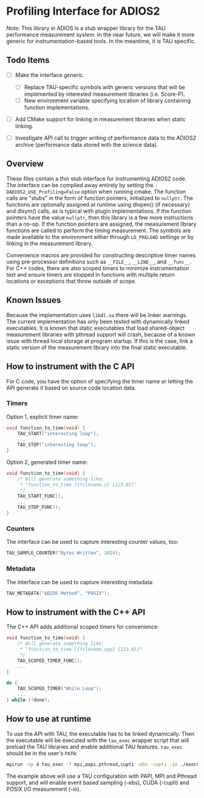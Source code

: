 # Profiling Interface for ADIOS2

_Note:_ This library in ADIOS is a stub wrapper library for the TAU performance measurement system.  In the near future, we will make it more generic for instrumentation-based tools.  In the meantime, it is TAU specific.

## Todo Items
- [ ] Make the interface generic.
    - [ ] Replace TAU-specific symbols with generic versions that will be implemented by interested measurement libraries (i.e. Score-P). 
    - [ ] New environment variable specifying location of library containing function implementations.

- [ ] Add CMake support for linking in measurement libraries when static linking.

- [ ] Investigate API call to trigger writing of performance data to the ADIOS2 archive (performance data stored with the science data).

## Overview

These files contain a thin stub interface for instrumenting ADIOS2 code.  The interface can be compiled away entirely by setting the `-DADIOS2_USE_Profiling=False` option when running cmake.  The function calls are "stubs" in the form of function pointers, initialized to ```nullptr```. The functions are optionally assigned at runtime using dlopen() (if necessary) and dlsym() calls, as is typical with plugin implementations. If the function pointers have the value ```nullptr```, then this library is a few more instructions than a no-op.  If the function pointers are assigned, the measurement library functions are called to perform the timing measurement.  The symbols are made available to the environment either through ```LD_PRELOAD``` settings or by linking in the measurement library.

Convenience macros are provided for constructing descriptive timer names using pre-processor definitions such as ```__FILE__```, ```__LINE__```, and ```__func__```.  For C++ codes, there are also scoped timers to minimize instrumentation text and ensure timers are stopped in functions with multiple return locations or exceptions that throw outside of scope.

## Known Issues

Because the implementation uses ```libdl.so``` there will be linker warnings.  The current implementation has only been tested with dynamically linked executables.  It is known that static executables that load shared-object measurement libraries with pthread support will crash, because of a known issue with thread local storage at program startup.  If this is the case, link a static version of the measurement library into the final static executable.

## How to instrument with the C API

For C code, you have the option of specifying the timer name or letting the API generate it based on source code location data.

### Timers

Option 1, explicit timer name:

```C
void function_to_time(void) {
    TAU_START("interesting loop");
    ...
    TAU_STOP("interesting loop");
}
```

Option 2, generated timer name:

```C
void function_to_time(void) {
    /* Will generate something like:
     * "function_to_time [{filename.c} {123,0}]"
     */
    TAU_START_FUNC();
    ...
    TAU_STOP_FUNC();
}
```

### Counters

The interface can be used to capture interesting counter values, too:

```C
TAU_SAMPLE_COUNTER("Bytes Written", 1024);
```

### Metadata

The interface can be used to capture interesting metadata:

```C
TAU_METADATA("ADIOS Method", "POSIX");
```

## How to instrument with the C++ API

The C++ API adds additional scoped timers for convenience:

```C++
void function_to_time(void) {
    /* Will generate something like:
     * "function_to_time [{filename.cpp} {123,0}]"
     */
    TAU_SCOPED_TIMER_FUNC();
    ...
}
```

```C++
do {
    TAU_SCOPED_TIMER("While Loop");
    ...
} while (!done);
```

## How to use at runtime

To use the API with TAU, the executable has to be linked dynamically.  Then the executable will be executed with the ```tau_exec``` wrapper script that will preload the TAU libraries and enable additional TAU features.  ```tau_exec``` should be in the user's ```PATH```:

```bash
mpirun -np 4 tau_exec -T mpi,papi,pthread,cupti -ebs -cupti -io ./executable
```

The example above will use a TAU configuration with PAPI, MPI and Pthread support, and will enable event based sampling (-ebs), CUDA (-cupti) and POSIX I/O measurement (-io).
